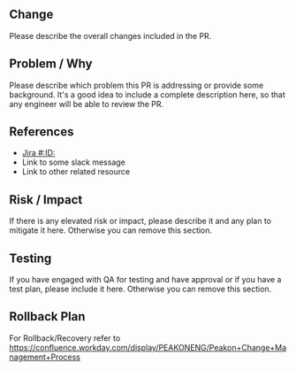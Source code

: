 ## Change

Please describe the overall changes included in the PR.

## Problem / Why

Please describe which problem this PR is addressing or provide some background. It's a good idea to include a complete description here, so that any engineer will be able to review the PR.

## References

- [Jira #:ID:](https://jira2.workday.com/browse/:ID:)
- Link to some slack message
- Link to other related resource

## Risk / Impact

If there is any elevated risk or impact, please describe it and any plan to mitigate it here. Otherwise you can remove this section.

## Testing

If you have engaged with QA for testing and have approval or if you have a test plan, please include it here. Otherwise you can remove this section.

## Rollback Plan

For Rollback/Recovery refer to https://confluence.workday.com/display/PEAKONENG/Peakon+Change+Management+Process
